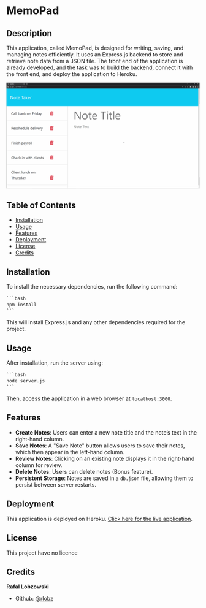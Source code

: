 # MemoPad

## Description

This application, called MemoPad, is designed for writing, saving, and managing notes efficiently. It uses an Express.js backend to store and retrieve note data from a JSON file. The front end of the application is already developed, and the task was to build the backend, connect it with the front end, and deploy the application to Heroku.

![Gif demo of MemoPad](./Assets/11-express-homework-demo.gif)

## Table of Contents

- [Installation](#installation)
- [Usage](#usage)
- [Features](#features)
- [Deployment](#deployment)
- [License](#license)
- [Credits](#credits)

## Installation

To install the necessary dependencies, run the following command:

    ```bash
    npm install
    ```
This will install Express.js and any other dependencies required for the project.

## Usage

After installation, run the server using:

    ```bash
    node server.js
    ```
Then, access the application in a web browser at `localhost:3000`.

## Features

- **Create Notes**: Users can enter a new note title and the note’s text in the right-hand column.
- **Save Notes**: A "Save Note" button allows users to save their notes, which then appear in the left-hand column.
- **Review Notes**: Clicking on an existing note displays it in the right-hand column for review.
- **Delete Notes**: Users can delete notes (Bonus feature).
- **Persistent Storage**: Notes are saved in a `db.json` file, allowing them to persist between server restarts.

## Deployment

This application is deployed on Heroku. [Click here for the live application](<https://memo-pad-369a08babb24.herokuapp.com/>).

## License

This project have no licence

## Credits

**Rafal Lobzowski**
- Github: [@rlobz](https://github.com/rlobz)
